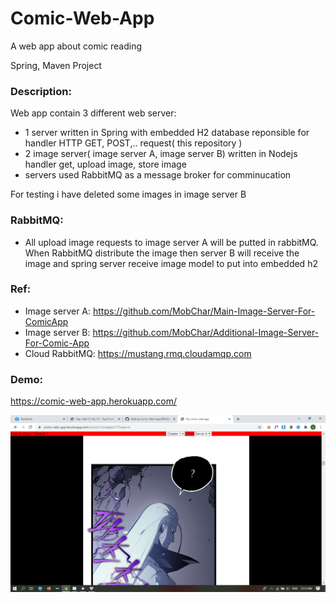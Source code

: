 # Comic-Web-App
A web app about comic reading

Spring, Maven Project

### Description:
Web app contain 3 different web server:
- 1 server written in Spring with embedded H2 database reponsible for handler HTTP GET, POST,.. request( this repository )
- 2 image server( image server A, image server B) written in Nodejs handler get, upload image, store image
- servers used RabbitMQ as a message broker for comminucation

For testing i have deleted some images in image server B

### RabbitMQ:
- All upload image requests to image server A will be putted in rabbitMQ. When RabbitMQ distribute the image then server B will receive the image  and spring server receive image model to put into embedded h2

### Ref:
- Image server A: https://github.com/MobChar/Main-Image-Server-For-ComicApp
- Image server B: https://github.com/MobChar/Additional-Image-Server-For-Comic-App
- Cloud RabbitMQ: https://mustang.rmq.cloudamqp.com




### Demo:
https://comic-web-app.herokuapp.com/


![GitHub Logo](/comicSample.png)
